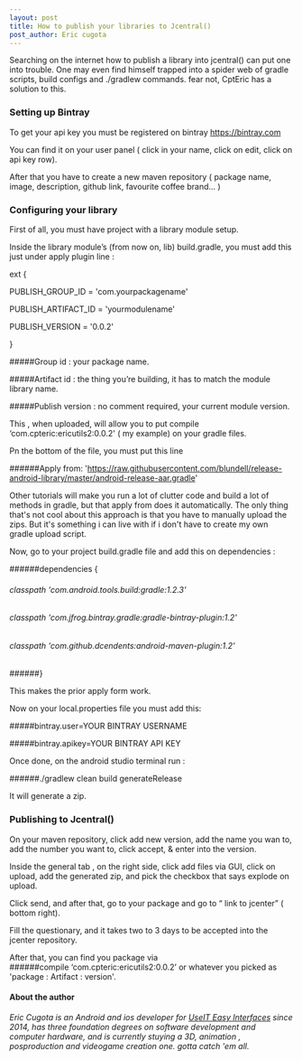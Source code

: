 ```yaml
---
layout: post
title: How to publish your libraries to Jcentral()
post_author: Eric cugota
---
```


Searching on the internet how to publish a library into jcentral() can put one into trouble. 
One may even find himself trapped into a spider web of gradle scripts, build configs and ./gradlew commands.
fear not, CptEric has a solution to this.

### Setting up Bintray

To get your api key you must be registered on bintray https://bintray.com

You can find it on your user panel ( click in your name, click on edit, click on api key row).

After that  you have to create a new maven repository ( package name, image, description, github link, favourite coffee brand... )

### Configuring your library

First of all, you must have project with a library module setup.

Inside the library module’s (from now on, lib) build.gradle, you must add this just under apply plugin line :

ext {

   PUBLISH_GROUP_ID = 'com.yourpackagename'
   
   PUBLISH_ARTIFACT_ID = 'yourmodulename'
   
   PUBLISH_VERSION = '0.0.2'
   
}

#####Group id : your package name.

#####Artifact id : the thing you’re building, it has to match the module library name.

#####Publish version : no comment required, your current module version.

This , when uploaded, will allow you to put compile ‘com.cpteric:ericutils2:0.0.2' ( my example) on your gradle files.

Pn the bottom of the file, you must put this line

######Apply from: 'https://raw.githubusercontent.com/blundell/release-android-library/master/android-release-aar.gradle'

Other tutorials will make you run a lot of clutter code and build a lot of methods in gradle, but that apply from does it automatically.
The only thing that's not cool about this approach is that you have to manually upload the zips.
But it's something i can live with if i don't have to create my own gradle upload script.

Now, go to your project build.gradle file and add this on dependencies : 

######dependencies {

######   classpath 'com.android.tools.build:gradle:1.2.3'
   
######   classpath 'com.jfrog.bintray.gradle:gradle-bintray-plugin:1.2'
   
######   classpath 'com.github.dcendents:android-maven-plugin:1.2'
   
######}

This makes the prior apply form work.

Now on your local.properties file you must add this:

#####bintray.user=YOUR BINTRAY USERNAME

#####bintray.apikey=YOUR BINTRAY API KEY

Once done, on the android studio terminal run :

######./gradlew clean build generateRelease

It will generate a zip.


### Publishing to Jcentral()

On your maven repository, click add new version, add the name you wan to, add the number you want to, click accept, & enter into the version. 

Inside the general tab , on the right side, click add files via GUI, click on upload, add the generated zip, and pick the checkbox that says explode on upload.

Click send, and after that, go to your package and go to “ link to jcenter” ( bottom right). 

Fill the questionary, and it takes two to 3 days to be accepted into the jcenter repository. 

After that, you can find you package via  
######compile ‘com.cpteric:ericutils2:0.0.2’ 
or whatever you picked as 'package : Artifact : version'.


#### About the author

*Eric Cugota is an Android and ios developer for [UseIT Easy Interfaces](http://www.useit.es/) since 2014, has three foundation degrees on software development and computer hardware, and is currently stuying a 3D, animation , posproduction and videogame creation one. gotta catch 'em all.*

